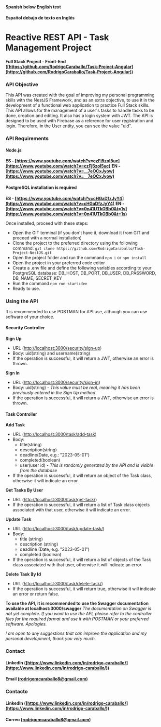 #### Spanish below English text
#### Español debajo de texto en Inglés

# Reactive REST API - Task Management Project

#### Full Stack Project - Front-End ([https://github.com/RodrigoCaraballo/Task-Project-Angular](https://github.com/RodrigoCaraballo/Task-Project-Angular))

### API Objective

This API was created with the goal of improving my personal programming skills with the NestJS Framework, and as an extra objective, to use it in the development of a functional web application to practice Full Stack skills. This API allows for the management of a user's tasks to handle tasks to be done, creation and editing. It also has a login system with JWT. The API is designed to be used with Firebase as a reference for user registration and login. Therefore, in the User entity, you can see the value "uid".

### API Requirements

#### Node.js

**ES - [https://www.youtube.com/watch?v=czFj5zoI5uc](https://www.youtube.com/watch?v=czFj5zoI5uc)** **EN - [https://www.youtube.com/watch?v=__7eOCxJyow](https://www.youtube.com/watch?v=__7eOCxJyow)**

#### PostgreSQL installation is required

**ES - [https://www.youtube.com/watch?v=cHGaDfzJyY4](https://www.youtube.com/watch?v=cHGaDfzJyY4)** **EN - [https://www.youtube.com/watch?v=0n41UTkOBb0&t=1s](https://www.youtube.com/watch?v=0n41UTkOBb0&t=1s)**

Once installed, proceed with these steps:

-   Open the GIT terminal (if you don't have it, download it from GIT and proceed with a normal installation)
-   Clone the project to the preferred directory using the following command: `git clone https://github.com/RodrigoCaraballo/Task-Project-NestJS.git`
-   Open the project folder and run the command `npm i` or `npm install`
-   Open the project in your preferred code editor
-   Create a .env file and define the following variables according to your PostgreSQL database: DB_HOST, DB_PORT, DB_USER, DB_PASSWORD, DB_NAME, SECRET_KEY
-   Run the command `npm run start:dev`
-   Ready to use.

### Using the API

It is recommended to use POSTMAN for API use, although you can use software of your choice.

#### Security Controller

**Sign Up**

-   URL ([http://localhost:3000/security/sign-up](http://localhost:3000/security/sign-up))
-   Body: uid(string) and username(string)
-   If the operation is successful, it will return a JWT, otherwise an error is thrown.

**Sign In**

-   URL ([http://localhost:3000/security/sign-in](http://localhost:3000/security/sign-in))
-   Body: uid(string) - _This value must be real, meaning it has been previously entered in the Sign Up method_
-   If the operation is successful, it will return a JWT, otherwise an error is thrown.

#### Task Controller

**Add Task**

-   URL ([http://localhost:3000/task/add-task](http://localhost:3000/task/add-task))
-   Body:
    -   title(string)
    -   description(string)
    -   deadline(Date, e.g.: "2023-05-01")
    -   completed(boolean)
    -   user(user id) - _This is randomly generated by the API and is visible from the database_
-   If the operation is successful, it will return an object of the Task class, otherwise it will indicate an error.

**Get Tasks By User**

-   URL ([http://localhost:3000/task/get-task/](http://localhost:3000/task/get-task/)<user-id>)
-   If the operation is successful, it will return a list of Task class objects associated with that user, otherwise it will indicate an error.


**Update Task**

-   URL ([http://localhost:3000/task/update-task/](http://localhost:3000/task/update-task/)<task-id>)
-   Body:
    -   title (string)
    -   description (string)
    -   deadline (Date, e.g. "2023-05-01")
    -   completed (boolean)
-   If the operation is successful, it will return a list of objects of the Task class associated with that user, otherwise it will indicate an error.

**Delete Task By Id**

-   URL ([http://localhost:3000/task/delete-task/](http://localhost:3000/task/delete-task/)<task-id>)
-   If the operation is successful, it will return true, otherwise it will indicate an error or return false.

**To use the API, it is recommended to use the Swagger documentation available at localhost:3000/swagger** _The documentation on Swagger is not yet complete. If you want to use the API, please refer to the controller files for the required format and use it with POSTMAN or your preferred software. Apologies._

_I am open to any suggestions that can improve the application and my personal development, thank you very much._

### Contact

#### [](https://github.com/RodrigoCaraballo#linkedin-httpswwwlinkedincominrodrigo-caraballo-1)LinkedIn ([https://www.linkedin.com/in/rodrigo-caraballo/](https://www.linkedin.com/in/rodrigo-caraballo/))

#### [](https://github.com/RodrigoCaraballo#correo-rodrigomcaraballo8gmailcom)Email ([rodrigomcaraballo8@gmail.com](mailto:rodrigomcaraballo8@gmail.com))
    
### Contacto

#### [](https://github.com/RodrigoCaraballo#linkedin-httpswwwlinkedincominrodrigo-caraballo-1)LinkedIn ([https://www.linkedin.com/in/rodrigo-caraballo/](https://www.linkedin.com/in/rodrigo-caraballo/))

#### [](https://github.com/RodrigoCaraballo#correo-rodrigomcaraballo8gmailcom)Correo ([rodrigomcaraballo8@gmail.com](mailto:rodrigomcaraballo8@gmail.com))
